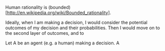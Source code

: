 Human rationality is (bounded)[http://en.wikipedia.org/wiki/Bounded_rationality]. 

Ideally, when I am making a decision, I would consider the potential outcomes of my decision and their probabilities. Then I would move on to the second layer of outcomes, and to

Let A be an agent (e.g. a human) making a decision. A
